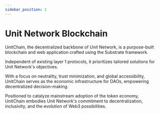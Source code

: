 ```yaml
---
sidebar_position: 2
---
```


# Unit Network Blockchain

UnitChain, the decentralized backbone of Unit Network, is a purpose-built blockchain and web application crafted using the Substrate framework.

Independent of existing layer 1 protocols, it prioritizes tailored solutions for Unit Network's objectives.

With a focus on neutrality, trust minimization, and global accessibility, UnitChain serves as the economic infrastructure for DAOs, empowering decentralized decision-making.

Positioned to catalyze mainstream adoption of the token economy, UnitChain embodies Unit Network's commitment to decentralization, inclusivity, and the evolution of Web3 possibilities.
